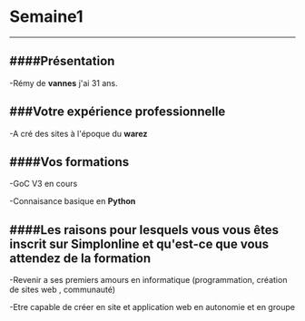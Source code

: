 # Semaine1
----------

####Présentation
----------------

-Rémy de **vannes** j'ai 31 ans.

###Votre expérience professionnelle
---------------------------------

-A cré des sites à l'époque du **warez**


####Vos formations
------------------
-GoC V3 en cours

-Connaisance basique en **Python**

####Les raisons pour lesquels vous vous êtes inscrit sur Simplonline et qu'est-ce que vous attendez de la formation
-------------------------------------------------------------------------------------------------------------------

-Revenir a ses premiers amours en informatique (programmation, création de sites web , communauté)

-Etre capable de créer en site et application web en autonomie et en groupe 